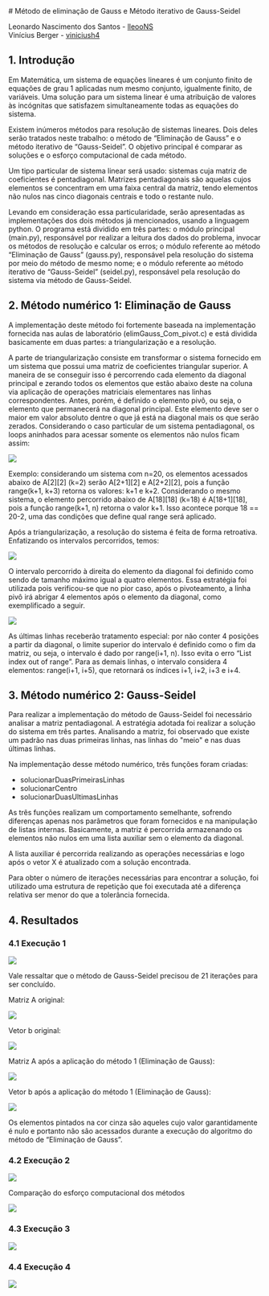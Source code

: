 <div style="max-width: 600px;">
# Método de eliminação de Gauss e Método iterativo de Gauss-Seidel

Leonardo Nascimento dos Santos - [lleooNS](https://github.com/lleooNS "lleooNS")<br>
Vinícius Berger - [viniciush4](https://github.com/viniciush4 "viniciush4")

## 1. Introdução
Em Matemática, um sistema de equações lineares é um conjunto finito de equações de grau 1 aplicadas num mesmo conjunto, igualmente finito, de variáveis. Uma solução para um sistema linear é uma atribuição de valores às incógnitas que satisfazem simultaneamente todas as equações do sistema. 

Existem inúmeros métodos para resolução de sistemas lineares. Dois deles serão tratados neste trabalho: o método de “Eliminação de Gauss” e o método iterativo de “Gauss-Seidel”. O objetivo principal é comparar as soluções e o esforço computacional de cada método.

Um tipo particular de sistema linear será usado: sistemas cuja matriz de coeficientes é pentadiagonal. Matrizes pentadiagonais são aquelas cujos elementos se concentram em uma faixa central da matriz, tendo elementos não nulos nas cinco diagonais centrais e todo o restante nulo.

Levando em consideração essa particularidade, serão apresentadas as implementações dos dois métodos já mencionados, usando a linguagem python. O programa está dividido em três partes: o módulo principal (main.py), responsável por realizar a leitura dos dados do problema, invocar os métodos de resolução e calcular os erros; o módulo referente ao método “Eliminação de Gauss” (gauss.py), responsável pela resolução do sistema por meio do método de mesmo nome; e o módulo referente ao método iterativo de “Gauss-Seidel” (seidel.py), responsável pela resolução do sistema via método de Gauss-Seidel.

## 2. Método numérico 1: Eliminação de Gauss

A implementação deste método foi fortemente baseada na implementação fornecida nas aulas de laboratório (elimGauss_Com_pivot.c) e está dividida basicamente em duas partes: a triangularização e a resolução.

A parte de triangularização consiste em transformar o sistema fornecido em um sistema que possui uma matriz de coeficientes triangular superior. A maneira de se conseguir isso é percorrendo cada elemento da diagonal principal e zerando todos os elementos que estão abaixo deste na coluna via aplicação de operações matriciais elementares nas linhas correspondentes. Antes, porém, é definido o elemento pivô, ou seja, o elemento que permanecerá na diagonal principal. Este elemento deve ser o maior em valor absoluto dentre o que já está na diagonal mais os que serão zerados. Considerando o caso particular de um sistema pentadiagonal, os loops aninhados para acessar somente os elementos não nulos ficam assim:

<img src="https://github.com/viniciush4/an/blob/master/imagens/Captura%20de%20tela%20de%202019-11-14%2010-30-19.png?raw=true" />

Exemplo: considerando um sistema com n=20, os elementos acessados abaixo de A[2][2] (k=2) serão A[2+1][2] e A[2+2][2], pois a função range(k+1, k+3) retorna os valores: k+1 e k+2. Considerando o mesmo sistema, o elemento percorrido abaixo de A[18][18] (k=18) é A[18+1][18], pois a função range(k+1, n) retorna o valor k+1. Isso acontece porque 18 == 20-2, uma das condições que define qual range será aplicado.

Após a triangularização, a resolução do sistema é feita de forma retroativa. Enfatizando os intervalos percorridos, temos:

<img src="https://github.com/viniciush4/an/blob/master/imagens/Captura%20de%20tela%20de%202019-11-14%2010-37-00.png?raw=true" />

O intervalo percorrido à direita do elemento da diagonal foi definido como sendo de tamanho máximo igual a quatro elementos. Essa estratégia foi utilizada pois verificou-se que no pior caso, após o pivoteamento, a linha pivô irá abrigar 4 elementos após o elemento da diagonal, como exemplificado a seguir.

<img src="https://github.com/viniciush4/an/blob/master/imagens/Captura%20de%20tela%20de%202019-11-14%2010-37-18.png?raw=true" />

As últimas linhas receberão tratamento especial: por não conter 4 posições a partir da diagonal, o limite superior do intervalo é definido como o fim da matriz, ou seja, o intervalo é dado por range(i+1, n). Isso evita o erro “List index out of range”. Para as demais linhas, o intervalo considera 4 elementos: range(i+1, i+5), que retornará os índices i+1, i+2, i+3 e i+4.

## 3. Método numérico 2: Gauss-Seidel

Para realizar a implementação do método de Gauss-Seidel foi necessário analisar a matriz pentadiagonal. A estratégia adotada foi realizar a solução do sistema em três partes. Analisando a matriz, foi observado que existe um padrão nas duas primeiras linhas, nas linhas do "meio" e nas duas últimas linhas.

Na implementação desse método numérico, três funções foram criadas:

  * solucionarDuasPrimeirasLinhas
  * solucionarCentro
  * solucionarDuasUltimasLinhas

As três funções realizam um comportamento semelhante, sofrendo diferenças apenas nos parâmetros que foram fornecidos e na manipulação de listas internas. Basicamente, a matriz é percorrida armazenando os elementos não nulos em uma lista auxiliar sem o elemento da diagonal.

A lista auxiliar é percorrida realizando as operações necessárias e logo após o vetor X é atualizado com a solução encontrada.

Para obter o número de iterações necessárias para encontrar a solução, foi utilizado uma estrutura de repetição que foi executada até a diferença relativa ser menor do que a tolerância fornecida. 

## 4. Resultados

### 4.1 Execução 1

<img src="https://github.com/viniciush4/an/blob/master/imagens/Captura%20de%20tela%20de%202019-11-14%2010-37-39.png?raw=true" />

Vale ressaltar que o método de Gauss-Seidel precisou de 21 iterações para ser concluído.

Matriz A original:

<img src="https://github.com/viniciush4/an/blob/master/imagens/Captura%20de%20tela%20de%202019-11-14%2010-37-54.png?raw=true" />

Vetor b original: 

<img src="https://github.com/viniciush4/an/blob/master/imagens/Captura%20de%20tela%20de%202019-11-14%2010-38-07.png?raw=true" />

Matriz A após a aplicação do método 1 (Eliminação de Gauss): 

<img src="https://github.com/viniciush4/an/blob/master/imagens/Captura%20de%20tela%20de%202019-11-14%2010-38-17.png?raw=true" />

Vetor b após a aplicação do método 1 (Eliminação de Gauss):

<img src="https://github.com/viniciush4/an/blob/master/imagens/Captura%20de%20tela%20de%202019-11-14%2010-38-27.png?raw=true" />

Os elementos pintados na cor cinza são aqueles cujo valor garantidamente é nulo e portanto não são acessados durante a execução do algoritmo do método de “Eliminação de Gauss”.


### 4.2 Execução 2

<img src="https://github.com/viniciush4/an/blob/master/imagens/Captura%20de%20tela%20de%202019-11-14%2010-38-40.png?raw=true" />

Comparação do esforço computacional dos métodos

<img src="https://github.com/viniciush4/an/blob/master/imagens/Captura%20de%20tela%20de%202019-11-14%2010-38-51.png?raw=true" />

### 4.3 Execução 3

<img src="https://github.com/viniciush4/an/blob/master/imagens/Captura%20de%20tela%20de%202019-11-14%2010-39-02.png?raw=true" />

### 4.4 Execução 4

<img src="https://github.com/viniciush4/an/blob/master/imagens/Captura%20de%20tela%20de%202019-11-14%2010-39-14.png?raw=true" />
</div>
